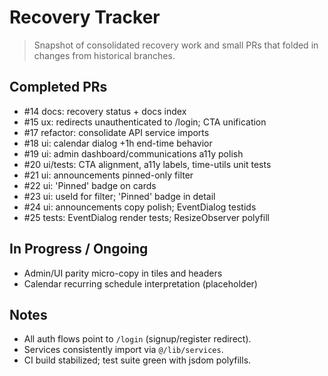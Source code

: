 # Recovery Tracker

> Snapshot of consolidated recovery work and small PRs that folded in changes from historical branches.

## Completed PRs
- #14 docs: recovery status + docs index
- #15 ux: redirects unauthenticated to /login; CTA unification
- #17 refactor: consolidate API service imports
- #18 ui: calendar dialog +1h end-time behavior
- #19 ui: admin dashboard/communications a11y polish
- #20 ui/tests: CTA alignment, a11y labels, time-utils unit tests
- #21 ui: announcements pinned-only filter
- #22 ui: 'Pinned' badge on cards
- #23 ui: useId for filter; 'Pinned' badge in detail
- #24 ui: announcements copy polish; EventDialog testids
- #25 tests: EventDialog render tests; ResizeObserver polyfill

## In Progress / Ongoing
- Admin/UI parity micro-copy in tiles and headers
- Calendar recurring schedule interpretation (placeholder)

## Notes
- All auth flows point to `/login` (signup/register redirect).
- Services consistently import via `@/lib/services`.
- CI build stabilized; test suite green with jsdom polyfills.


